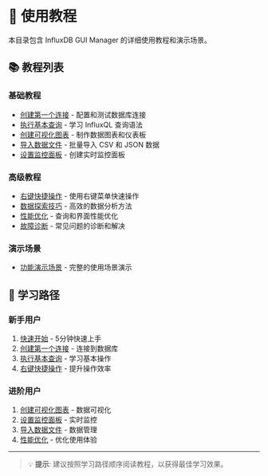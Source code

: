 # 🎯 使用教程

本目录包含 InfluxDB GUI Manager 的详细使用教程和演示场景。

## 📚 教程列表

### 基础教程
- [创建第一个连接](./first-connection.md) - 配置和测试数据库连接
- [执行基本查询](./basic-query.md) - 学习 InfluxQL 查询语法
- [创建可视化图表](./create-chart.md) - 制作数据图表和仪表板
- [导入数据文件](./import-data.md) - 批量导入 CSV 和 JSON 数据
- [设置监控面板](./dashboard.md) - 创建实时监控面板

### 高级教程
- [右键快捷操作](./context-menu.md) - 使用右键菜单快速操作
- [数据探索技巧](./data-exploration.md) - 高效的数据分析方法
- [性能优化](./performance-tips.md) - 查询和界面性能优化
- [故障诊断](./troubleshooting.md) - 常见问题的诊断和解决

### 演示场景
- [功能演示场景](./demo-scenarios.md) - 完整的使用场景演示

## 🎯 学习路径

### 新手用户
1. [快速开始](../quick-start.md) - 5分钟快速上手
2. [创建第一个连接](./first-connection.md) - 连接到数据库
3. [执行基本查询](./basic-query.md) - 学习基本操作
4. [右键快捷操作](./context-menu.md) - 提升操作效率

### 进阶用户
1. [创建可视化图表](./create-chart.md) - 数据可视化
2. [设置监控面板](./dashboard.md) - 实时监控
3. [导入数据文件](./import-data.md) - 数据管理
4. [性能优化](./performance-tips.md) - 优化使用体验

---

> 💡 **提示**: 建议按照学习路径顺序阅读教程，以获得最佳学习效果。
